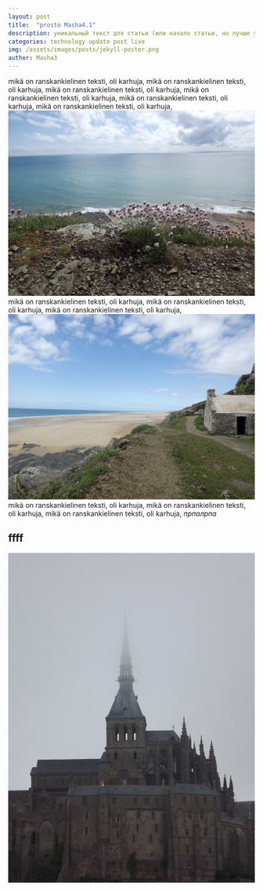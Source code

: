 ```yaml
---
layout: post
title:  "prosto Masha4.1"
description: уникальный текст для статьи (или начало статьи, но лучше унитальный, для оптимизации страниц в поисковиках)
categories: technology update post live
img: /assets/images/posts/jekyll-poster.png
author: Masha3
---
```

mikä on ranskankielinen teksti, oli karhuja, mikä on ranskankielinen teksti, oli karhuja, mikä on ranskankielinen teksti, oli karhuja, mikä on ranskankielinen teksti, oli karhuja, mikä on ranskankielinen teksti, oli karhuja, mikä on ranskankielinen teksti, oli karhuja,
![images](../assets/images/posts/De5epIH2ws0.jpg)
mikä on ranskankielinen teksti, oli karhuja, mikä on ranskankielinen teksti, oli karhuja, mikä on ranskankielinen teksti, oli karhuja,
![images](../assets/images/posts/fRbRyoLSJik.jpg)
mikä on ranskankielinen teksti, oli karhuja, mikä on ranskankielinen teksti, oli karhuja, mikä on ranskankielinen teksti, oli karhuja,
*прпалрпа*

## ffff
![images](../assets/images/posts/SXNO7ioHqq8.jpg)
